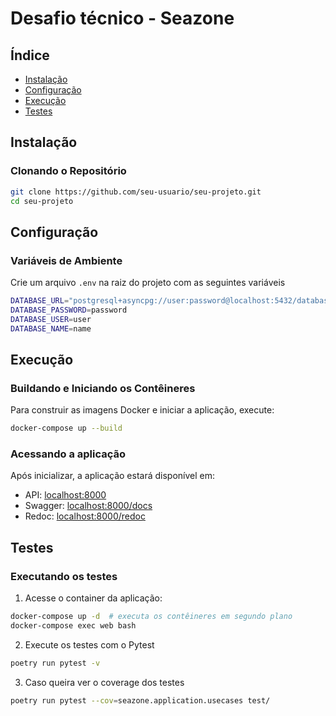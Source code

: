 # Desafio técnico - Seazone

## Índice

- [Instalação](#instalação)
- [Configuração](#configuração)
- [Execução](#execução)
- [Testes](#testes)

## Instalação

### Clonando o Repositório

```bash
git clone https://github.com/seu-usuario/seu-projeto.git
cd seu-projeto
```
## Configuração

### Variáveis de Ambiente

Crie um arquivo `.env` na raiz do projeto com as seguintes variáveis
```bash
DATABASE_URL="postgresql+asyncpg://user:password@localhost:5432/database"
DATABASE_PASSWORD=password
DATABASE_USER=user
DATABASE_NAME=name
```
## Execução

### Buildando e Iniciando os Contêineres

Para construir as imagens Docker e iniciar a aplicação, execute:
```bash
docker-compose up --build
```
### Acessando a aplicação

Após inicializar, a aplicação estará disponível em:
- API: [localhost:8000](http://localhost:8000)
- Swagger: [localhost:8000/docs](http://localhost:8000/docs)
- Redoc: [localhost:8000/redoc](http://localhost:8000/redoc)

## Testes
### Executando os testes

1. Acesse o container da aplicação:
```bash
docker-compose up -d  # executa os contêineres em segundo plano
docker-compose exec web bash
```
2. Execute os testes com o Pytest
```bash
poetry run pytest -v
```
3. Caso queira ver o coverage dos testes
```bash
poetry run pytest --cov=seazone.application.usecases test/
```